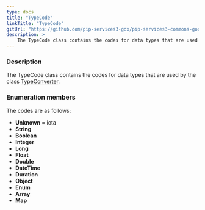 ```yaml
---
type: docs
title: "TypeCode"
linkTitle: "TypeCode"
gitUrl: "https://github.com/pip-services3-gox/pip-services3-commons-gox"
description: > 
    The TypeCode class contains the codes for data types that are used by the class [TypeConverter](../type_converter).
---
```


### Description
 
The TypeCode class contains the codes for data types that are used by the class [TypeConverter](../type_converter). 

### Enumeration members

The codes are as follows:

- **Unknown** = iota
- **String**
- **Boolean**
- **Integer**
- **Long**
- **Float**
- **Double**
- **DateTime**
- **Duration**
- **Object**
- **Enum**
- **Array**
- **Map**
